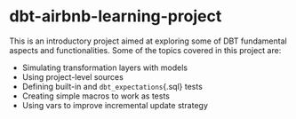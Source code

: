 # dbt-airbnb-learning-project

This is an introductory project aimed at exploring some of DBT fundamental aspects and functionalities. Some of the topics covered in this project are:

- Simulating transformation layers with models
- Using project-level sources
- Defining built-in and `dbt_expectations`{.sql} tests
- Creating simple macros to work as tests
- Using vars to improve incremental update strategy
